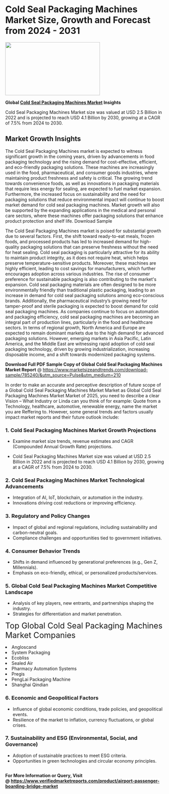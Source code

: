 <H1>Cold Seal Packaging Machines Market Size, Growth and Forecast from 2024 - 2031</H1><img class="aligncenter size-medium wp-image-584254" src="https://thirdeyenews.in/wp-content/uploads/2024/09/Global-Market-Research-300x168.jpeg" alt="" width="300" height="168" /><p><strong>Global&nbsp;<a href="https://www.marketsizeandtrends.com/download-sample/785240/&amp;utm_source=Pulse&amp;utm_medium=210">Cold Seal Packaging Machines Market</a> Insights</strong></p><p>Cold Seal Packaging Machines Market size was valued at USD 2.5 Billion in 2022 and is projected to reach USD 4.1 Billion by 2030, growing at a CAGR of 7.5% from 2024 to 2030.</p><p><h2>Market Growth Insights</h2> <p>The Cold Seal Packaging Machines market is expected to witness significant growth in the coming years, driven by advancements in food packaging technology and the rising demand for cost-effective, efficient, and eco-friendly packaging solutions. These machines are increasingly used in the food, pharmaceutical, and consumer goods industries, where maintaining product freshness and safety is critical. The growing trend towards convenience foods, as well as innovations in packaging materials that require less energy for sealing, are expected to fuel market expansion. Furthermore, the increased focus on sustainability and the need for packaging solutions that reduce environmental impact will continue to boost market demand for cold seal packaging machines. Market growth will also be supported by the expanding applications in the medical and personal care sectors, where these machines offer packaging solutions that enhance product protection and shelf life. Download Sample</p> <p>The Cold Seal Packaging Machines market is poised for substantial growth due to several factors. First, the shift toward ready-to-eat meals, frozen foods, and processed products has led to increased demand for high-quality packaging solutions that can preserve freshness without the need for heat sealing. Cold seal packaging is particularly attractive for its ability to maintain product integrity, as it does not require heat, which helps preserve temperature-sensitive products. Moreover, these machines are highly efficient, leading to cost savings for manufacturers, which further encourages adoption across various industries. The rise of consumer preference for sustainable packaging is also contributing to the market's expansion. Cold seal packaging materials are often designed to be more environmentally friendly than traditional plastic packaging, leading to an increase in demand for cold seal packaging solutions among eco-conscious brands. Additionally, the pharmaceutical industry’s growing need for tamper-proof and sterile packaging is expected to boost demand for cold seal packaging machines. As companies continue to focus on automation and packaging efficiency, cold seal packaging machines are becoming an integral part of production lines, particularly in the food and healthcare sectors. In terms of regional growth, North America and Europe are expected to remain dominant markets due to the high demand for advanced packaging solutions. However, emerging markets in Asia Pacific, Latin America, and the Middle East are witnessing rapid adoption of cold seal packaging technology, driven by growing industrialization, increasing disposable income, and a shift towards modernized packaging systems. </p><p><span class=""><strong>Download Full PDF Sample Copy of Global Cold Seal Packaging Machines Market Report</strong> @ <a href="https://www.marketsizeandtrends.com/download-sample/785240/&amp;utm_source=Pulse&amp;utm_medium=210" target="_blank">https://www.marketsizeandtrends.com/download-sample/785240/&amp;utm_source=Pulse&amp;utm_medium=210</a></span></p><p>In order to make an accurate and perceptive description of future scope of a Global&nbsp;Cold Seal Packaging Machines Market Market as Global&nbsp;Cold Seal Packaging Machines Market Market of 2025, you need to describe a clear Vision &ndash; What Industry or Linda can you think of for example: Quote from a Technology, healthcare, automotive, renewable energy, name the market you are Reffering to. However, some general trends and factors usually impact market reports and their future outlook include:</p><h3>1.&nbsp;<strong>Cold Seal Packaging Machines Market Growth Projections</strong></h3><ul><li>Examine market size trends, revenue estimates and CAGR (Compounded Annual Growth Rate) projections.</li><li><p>Cold Seal Packaging Machines Market size was valued at USD 2.5 Billion in 2022 and is projected to reach USD 4.1 Billion by 2030, growing at a CAGR of 7.5% from 2024 to 2030.</p></li></ul><h3>2.&nbsp;<strong>Cold Seal Packaging Machines Market Technological Advancements</strong></h3><ul><li>Integration of AI, IoT, blockchain, or automation in the industry.</li><li>Innovations driving cost reductions or improving efficiency.</li></ul><h3>3.&nbsp;<strong>Regulatory and Policy Changes</strong></h3><ul><li>Impact of global and regional regulations, including sustainability and carbon-neutral goals.</li><li>Compliance challenges and opportunities tied to government initiatives.</li></ul><h3>4.&nbsp;<strong>Consumer Behavior Trends</strong></h3><ul><li>Shifts in demand influenced by generational preferences (e.g., Gen Z, Millennials).</li><li>Emphasis on eco-friendly, ethical, or personalized products/services.</li></ul><h3>5.&nbsp;<strong>Global Cold Seal Packaging Machines Market Competitive Landscape</strong></h3><ul><li>Analysis of key players, new entrants, and partnerships shaping the industry.</li><li>Strategies for differentiation and market penetration.</li></ul><p data-pm-slice="1 1 []"><span style="color: inherit; font-family: inherit; font-size: 25px;">Top Global Cold Seal Packaging Machines Market Companies</span></p><div class="" data-test-id=""><p><li>Angloscand</li><li> System Packaging</li><li> Ecobliss</li><li> Sealed Air</li><li> Pharmacy Automation Systems</li><li> Pregis</li><li> PengLai Packaging Machine</li><li> Shanghai Qindian</li></p></div><h3>6.&nbsp;<strong>Economic and Geopolitical Factors</strong></h3><ul><li>Influence of global economic conditions, trade policies, and geopolitical events.</li><li>Resilience of the market to inflation, currency fluctuations, or global crises.</li></ul><h3>7.&nbsp;<strong>Sustainability and ESG (Environmental, Social, and Governance)</strong></h3><ul><li>Adoption of sustainable practices to meet ESG criteria.</li><li>Opportunities in green technologies and circular economy principles.</li></ul><h2><strong style="font-size: 14px;">For More Information or Query, Visit @&nbsp;</strong><a style="background-color: #ffffff; font-size: 14px;" href="https://www.marketsizeandtrends.com/report/cold-seal-packaging-machines-market/" target="_blank">https://www.verifiedmarketreports.com/product/airport-passenger-boarding-bridge-market</a></h2>
